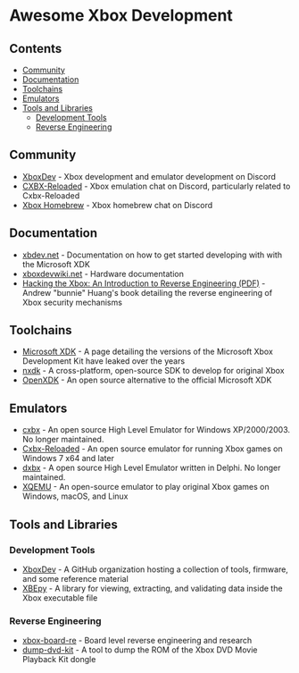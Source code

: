 # Awesome Xbox Development

## Contents

* [Community](#community)
* [Documentation](#documentation)
* [Toolchains](#toolchains)
* [Emulators](#emulators)
* [Tools and Libraries](#tools-and-libraries)
    * [Development Tools](#development-tools)
    * [Reverse Engineering](#reverse-engineering)

## Community

* [XboxDev](https://discord.gg/WxJPPyz) - Xbox development and emulator development on Discord
* [CXBX-Reloaded](https://discord.gg/26Xjx23) - Xbox emulation chat on Discord, particularly related to Cxbx-Reloaded
* [Xbox Homebrew](https://discord.gg/gzAxSeT) - Xbox homebrew chat on Discord

## Documentation

* [xbdev.net](http://www.xbdev.net/tuts/tuts.php) - Documentation on how to get started developing with with the Microsoft XDK
* [xboxdevwiki.net](https://xboxdevwiki.net/Main_Page) - Hardware documentation
* [Hacking the Xbox: An Introduction to Reverse Engineering (PDF)](https://bunniefoo.com/nostarch/HackingTheXbox_Free.pdf) - Andrew "bunnie" Huang's book detailing the reverse engineering of Xbox security mechanisms

## Toolchains

* [Microsoft XDK](https://www.retroreversing.com/xbox-sdk-xdk) - A page detailing the versions of the Microsoft Xbox Development Kit have leaked over the years
* [nxdk](https://github.com/XboxDev/nxdk) - A cross-platform, open-source SDK to develop for original Xbox
* [OpenXDK](https://sourceforge.net/projects/openxdk/) - An open source alternative to the official Microsoft XDK

## Emulators

* [cxbx](http://www.caustik.com/cxbx/) - An open source High Level Emulator for Windows XP/2000/2003. No longer maintained.
* [Cxbx-Reloaded](https://github.com/Cxbx-Reloaded/Cxbx-Reloaded) - An open source emulator for running Xbox games on Windows 7 x64 and later
* [dxbx](https://sourceforge.net/projects/dxbx/) - A open source High Level Emulator written in Delphi. No longer maintained.
* [XQEMU](https://xqemu.com) - An open-source emulator to play original Xbox games on Windows, macOS, and Linux

## Tools and Libraries

### Development Tools

* [XboxDev](https://github.com/XboxDev) -  A GitHub organization hosting a collection of tools, firmware, and some reference material
* [XBEpy](https://github.com/LoveMHz/XBEpy) - A library for viewing, extracting, and validating data inside the Xbox executable file

### Reverse Engineering

* [xbox-board-re](https://github.com/LoveMHz/xbox-board-re) - Board level reverse engineering and research
* [dump-dvd-kit](https://github.com/XboxDev/dump-dvd-kit) - A tool to dump the ROM of the Xbox DVD Movie Playback Kit dongle

